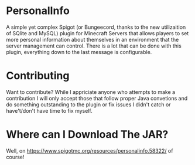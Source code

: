 # PersonalInfo
A simple yet complex Spigot (or Bungeecord, thanks to the new utilizaition of SQlite and MySQL) plugin for Minecraft Servers that allows players to set more personal information about themselves in an environment that the server management can control. There is a lot that can be done with this plugin, everything down to the last message is configurable.

# Contributing
Want to contribute? While I appriciate anyone who attempts to make a contribution I will only accept those that follow proper Java convetions and do something outstanding to the plugin or fix issues I didn't catch or have't/don't have time to fix myself.

# Where can I Download The JAR?
Well, on https://www.spigotmc.org/resources/personalinfo.58322/ of course!
